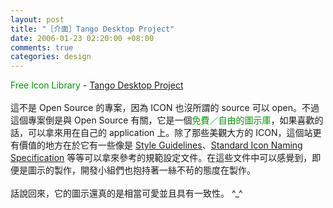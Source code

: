 ```yaml
--- 
layout: post
title: "［介面］Tango Desktop Project"
date: 2006-01-23 02:20:00 +08:00
comments: true
categories: design
---
```


<span style="color: rgb(0, 153, 0);">Free Icon Library</span> - <a href="http://tango-project.org/Tango_Desktop_Project">Tango Desktop Project</a><br /><br />這不是 Open Source 的專案，因為 ICON 也沒所謂的 source 可以 open。不過這個專案倒是與 Open Source 有關，它是一個<span style="color: rgb(0, 153, 0);">免費／自由的圖示庫</span>，如果喜歡的話，可以拿來用在自己的 application 上。除了那些美觀大方的 ICON，這個站更有價值的地方在於它有一些像是 <a href="http://tango-project.org/Tango_Icon_Theme_Guidelines">Style Guidelines</a>、<a href="http://tango-project.org/Standard_Icon_Naming_Specification">Standard Icon Naming Specification</a> 等等可以拿來參考的規範設定文件。在這些文件中可以感覺到，即便是圖示的製作，開發小組們也抱持著一絲不茍的態度在製作。<br /><br />話說回來，它的圖示還真的是相當可愛並且具有一致性。 ^_^
